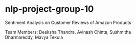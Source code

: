 # nlp-project-group-10
Sentiment Analysis on Customer Reviews of Amazon Products

Team Members:
Deeksha Thandra,
Avinash Chinta,
Sushmitha Dharmareddy,
Mavya Tekula

